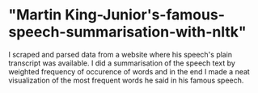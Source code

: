 # "Martin King-Junior's-famous-speech-summarisation-with-nltk"


I scraped and parsed data from a website where his speech's plain transcript was available.
I did a summarisation of the speech text by weighted frequency of occurence of words and in the end I made a neat visualization of the most frequent words he said in his famous speech.

